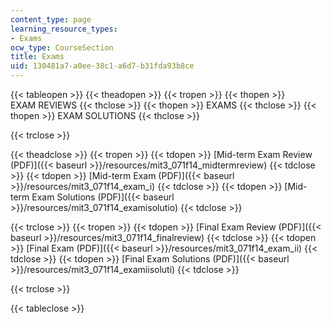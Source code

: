 ```yaml
---
content_type: page
learning_resource_types:
- Exams
ocw_type: CourseSection
title: Exams
uid: 130481a7-a0ee-38c1-a6d7-b31fda93b8ce
---
```


{{< tableopen >}}
{{< theadopen >}}
{{< tropen >}}
{{< thopen >}}
EXAM REVIEWS
{{< thclose >}}
{{< thopen >}}
EXAMS
{{< thclose >}}
{{< thopen >}}
EXAM SOLUTIONS
{{< thclose >}}

{{< trclose >}}

{{< theadclose >}}
{{< tropen >}}
{{< tdopen >}}
[Mid-term Exam Review (PDF)]({{< baseurl >}}/resources/mit3_071f14_midtermreview)
{{< tdclose >}}
{{< tdopen >}}
[Mid-term Exam (PDF)]({{< baseurl >}}/resources/mit3_071f14_exam_i)
{{< tdclose >}}
{{< tdopen >}}
[Mid-term Exam Solutions (PDF)]({{< baseurl >}}/resources/mit3_071f14_examisolutio)
{{< tdclose >}}

{{< trclose >}}
{{< tropen >}}
{{< tdopen >}}
[Final Exam Review (PDF)]({{< baseurl >}}/resources/mit3_071f14_finalreview)
{{< tdclose >}}
{{< tdopen >}}
[Final Exam (PDF)]({{< baseurl >}}/resources/mit3_071f14_exam_ii)
{{< tdclose >}}
{{< tdopen >}}
[Final Exam Solutions (PDF)]({{< baseurl >}}/resources/mit3_071f14_examiisoluti)
{{< tdclose >}}

{{< trclose >}}

{{< tableclose >}}